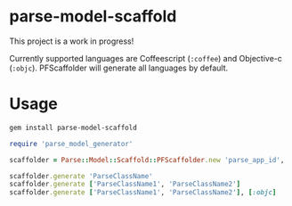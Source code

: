 parse-model-scaffold
====================

This project is a work in progress!

Currently supported languages are Coffeescript (```:coffee```) and Objective-c (```:objc```).  PFScaffolder will generate all languages by default.

Usage
=====

```bash
gem install parse-model-scaffold
```

```ruby
require 'parse_model_generator'

scaffolder = Parse::Model::Scaffold::PFScaffolder.new 'parse_app_id', 'parse_api_key'

scaffolder.generate 'ParseClassName'
scaffolder.generate ['ParseClassName1', 'ParseClassName2']
scaffolder.generate ['ParseClassName1', 'ParseClassName2'], [:objc]
```
